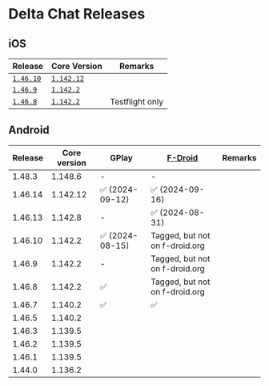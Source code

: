 # Delta Chat Releases

## iOS

| Release                  | Core Version                   | Remarks            |
| ------------------------ | ------------------------------ |--------------------|
| [`1.46.10`][ios-1.46.10] | [`1.142.12`][core-1.142.12]    |                    |
| [`1.46.9`][ios-1.46.9]   | [`1.142.2`][core-1.142.2]      |                    |
| [`1.46.8`][ios-1.46.8]   | [`1.142.2`][core-1.142.2]      | Testflight only    |

[ios-1.46.10]: https://github.com/deltachat/deltachat-ios/releases/tag/1.46.10
[ios-1.46.9]: https://github.com/deltachat/deltachat-ios/releases/tag/1.46.9
[ios-1.46.8]: https://github.com/deltachat/deltachat-ios/releases/tag/1.46.8

[core-1.142.12]: https://github.com/deltachat/deltachat-core-rust/releases/tag/v1.142.12
[core-1.142.2]: https://github.com/deltachat/deltachat-core-rust/releases/tag/v1.142.2

## Android

| Release         | Core version | GPlay           | [F-Droid](https://f-droid.org/packages/com.b44t.messenger/) | Remarks |
|-----------------|--------------|-----------------|--------------------------------|----------|
| 1.48.3          | 1.148.6      | -               | -                              |          |
| 1.46.14         | 1.142.12     | ✅ (2024-09-12) | ✅ (2024-09-16)                |          |
| 1.46.13         | 1.142.8      | -               | ✅ (2024-08-31)                |          |
| 1.46.10         | 1.142.2      | ✅ (2024-08-15) | Tagged, but not on f-droid.org |          |
| 1.46.9          | 1.142.2      | -               | Tagged, but not on f-droid.org |          |
| 1.46.8          | 1.142.2      | ✅              | Tagged, but not on f-droid.org |          |
| 1.46.7          | 1.140.2      | ✅              | ✅                             |          |
| 1.46.5          | 1.140.2      |
| 1.46.3          | 1.139.5      |
| 1.46.2          | 1.139.5      |
| 1.46.1          | 1.139.5      |
| 1.44.0          | 1.136.2      |